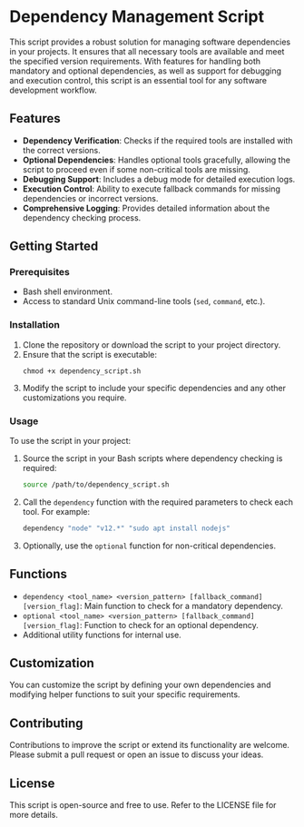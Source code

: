# Dependency Management Script

This script provides a robust solution for managing software dependencies in your projects. It ensures that all necessary tools are available and meet the specified version requirements. With features for handling both mandatory and optional dependencies, as well as support for debugging and execution control, this script is an essential tool for any software development workflow.

## Features

- **Dependency Verification**: Checks if the required tools are installed with the correct versions.
- **Optional Dependencies**: Handles optional tools gracefully, allowing the script to proceed even if some non-critical tools are missing.
- **Debugging Support**: Includes a debug mode for detailed execution logs.
- **Execution Control**: Ability to execute fallback commands for missing dependencies or incorrect versions.
- **Comprehensive Logging**: Provides detailed information about the dependency checking process.

## Getting Started

### Prerequisites

- Bash shell environment.
- Access to standard Unix command-line tools (`sed`, `command`, etc.).

### Installation

1. Clone the repository or download the script to your project directory.
2. Ensure that the script is executable:
   ```
   chmod +x dependency_script.sh
   ```
3. Modify the script to include your specific dependencies and any other customizations you require.

### Usage

To use the script in your project:

1. Source the script in your Bash scripts where dependency checking is required:
   ```bash
   source /path/to/dependency_script.sh
   ```
2. Call the `dependency` function with the required parameters to check each tool. For example:
   ```bash
   dependency "node" "v12.*" "sudo apt install nodejs"
   ```
3. Optionally, use the `optional` function for non-critical dependencies.

## Functions

- `dependency <tool_name> <version_pattern> [fallback_command] [version_flag]`: Main function to check for a mandatory dependency.
- `optional <tool_name> <version_pattern> [fallback_command] [version_flag]`: Function to check for an optional dependency.
- Additional utility functions for internal use.

## Customization

You can customize the script by defining your own dependencies and modifying helper functions to suit your specific requirements.

## Contributing

Contributions to improve the script or extend its functionality are welcome. Please submit a pull request or open an issue to discuss your ideas.

## License

This script is open-source and free to use. Refer to the LICENSE file for more details.

